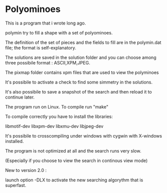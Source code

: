 # Polyominoes

This is a program that i wrote long ago.

polymin try to fill a shape with a set of polyominoes.

The definition of the set of pieces and the fields to fill are in the polymin.dat file; the format is self-explanatory.

The solutions are saved in the solution folder and you can choose among three possibile format : ASCII,XPM,JPEG.

The pixmap folder contains xpm files that are used to view the polyminoes

It's possibile to activate a check to find some simmetry in the solutions.

It's also possibile to save a snapshot of the search and then reload it to continue later.

The program run on Linux. To compile run "make"

To compile correctly you have to install the libraries:


libmotif-dev
libxpm-dev
libxmu-dev
libjpeg-dev


It's possibile to crosscompiling under windows with cygwin with
X-windows installed.

The program is not optimized at all and the search runs very slow.

(Especially if you choose to view the search in continous view mode)

New to version 2.0 :

launch option -DLX to activate the new searching algorythm that is superfast.
